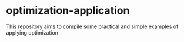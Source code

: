 # optimization-application
This repository aims to compile some practical and simple examples of applying optimization
